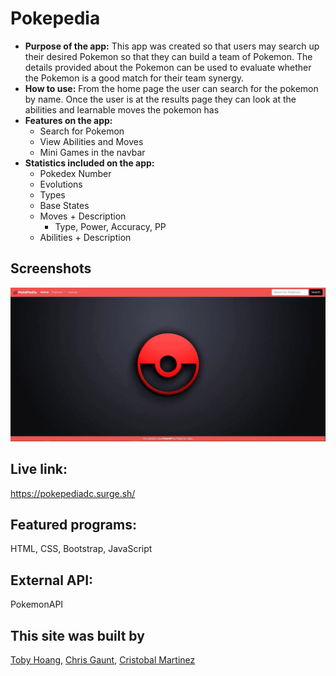 # Pokepedia
* **Purpose of the app:** 
    This app was created so that users may search up their desired Pokemon so that they can build a team of Pokemon.  The details provided about the Pokemon can be used to evaluate whether the Pokemon is a good match for their team synergy.
* **How to use:**
    From the home page the user can search for the pokemon by name. Once the user is at the results page they can look at the abilities and learnable moves the pokemon has
* **Features on the app:**
    - Search for Pokemon
    - View Abilities and Moves
    - Mini Games in the navbar
* **Statistics included on the app:**
    - Pokedex Number
    - Evolutions
    - Types
    - Base States
    - Moves + Description
        - Type, Power, Accuracy, PP
    - Abilities + Description
    


## Screenshots
<img src="/images/pokegif.gif">
   
## Live link: 
https://pokepediadc.surge.sh/


## Featured programs: 
HTML, CSS, Bootstrap, JavaScript
## External API:
PokemonAPI
## This site was built by
[Toby Hoang](https://github.com/technotobes), [Chris Gaunt](https://github.com/cgaunt58), [Cristobal Martinez](https://github.com/Cristobalmtz16)